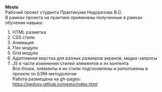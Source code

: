 **Mesto**  
Рабочий проект студента Практикума Недорезова В.О.  
В рамках проекта на практике применены полученные в рамках обучения навыки:  
1. HTML разметка  
2. CSS стили  
3. Анимация  
4. Flex модули  
5. Grid модули  
6. Адаптивная верстка для разных размеров экранов, медиа-запросы  
7. JS в части изменения стилей элементов и их контента  
Все блоки, элементы и их стили подгооовлены и раположены в проекте по БЭМ-методологии  
Работа размещена на gh-pages: https://nedvov.github.io/mesto/index.html